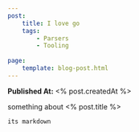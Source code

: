 ```yaml
---
post:
    title: I love go
    tags: 
        - Parsers
        - Tooling
        
page:
    template: blog-post.html
---
```



**Published At:** <% post.createdAt %>

something about <% post.title %>

```
its markdown
```